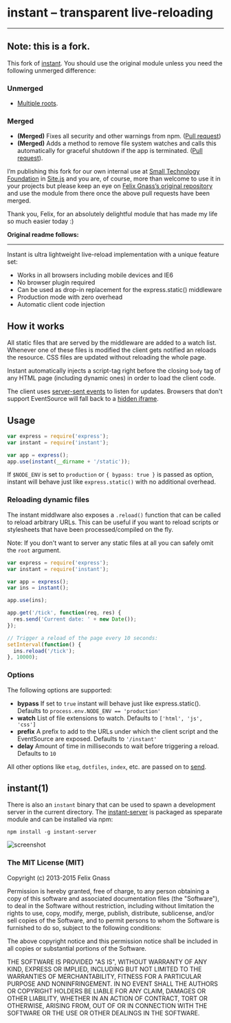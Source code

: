 # instant – transparent live-reloading

---

## Note: this is a fork.

This fork of [instant](https://github.com/fgnass/instant). You should use the original module unless you need the following unmerged difference:

### Unmerged

  - [Multiple roots](https://github.com/fgnass/instant/pull/18).

### Merged

  - __(Merged)__ Fixes all security and other warnings from npm. ([Pull request](https://github.com/fgnass/instant/pull/15))
  - __(Merged)__ Adds a method to remove file system watches and calls this automatically for graceful shutdown if the app is terminated. ([Pull request](https://github.com/fgnass/instant/pull/16)).

I’m publishing this fork for our own internal use at [Small Technology Foundation](https://small-tech.org) in [Site.js](https://sitejs.org) and you are, of course, more than welcome to use it in your projects but please keep an eye on [Felix Gnass’s original repository](https://github.com/fgnass/instant) and use the module from there once the above pull requests have been merged.

Thank you, Felix, for an absolutely delightful module that has made my life so much easier today :)

__Original readme follows:__

---

Instant is ultra lightweight live-reload implementation with a unique feature set:


* Works in all browsers including mobile devices and IE6
* No browser plugin required
* Can be used as drop-in replacement for the express.static() middleware
* Production mode with zero overhead
* Automatic client code injection

## How it works

All static files that are served by the middleware are added to a watch list. Whenever one of these files is modified the client gets notified an reloads the resource. CSS files are updated without reloading the whole page.

Instant automatically injects a script-tag right before the closing `body` tag
of any HTML page (including dynamic ones) in order to load the client code.

The client uses
[server-sent events](http://en.wikipedia.org/wiki/Server-sent_events) to
listen for updates. Browsers that don't support EventSource will fall back to a
[hidden iframe](http://en.wikipedia.org/wiki/Comet_%28programming%29#Hidden_iframe).


## Usage

```js
var express = require('express');
var instant = require('instant');

var app = express();
app.use(instant(__dirname + '/static'));
```

If `$NODE_ENV` is set to `production` or `{ bypass: true }` is passed as option, instant will behave just like `express.static()` with no additional overhead.

### Reloading dynamic files

The instant middlware also exposes a `.reload()` function that can be called to
reload arbitrary URLs. This can be useful if you want to reload scripts or
stylesheets that have been processed/compiled on the fly.

Note: If you don't want to server any static files at all you can safely omit
the  `root` argument.

```js
var express = require('express');
var instant = require('instant');

var app = express();
var ins = instant();

app.use(ins);

app.get('/tick', function(req, res) {
  res.send('Current date: ' + new Date());
});

// Trigger a reload of the page every 10 seconds:
setInterval(function() {
  ins.reload('/tick');
}, 10000);
```

### Options

The following options are supported:

* __bypass__ If set to `true` instant will behave just like express.static(). Defaults to `process.env.NODE_ENV == 'production'`
* __watch__ List of file extensions to watch. Defaults to `['html', 'js', 'css']`
* __prefix__ A prefix to add to the URLs under which the client script and the EventSource are exposed. Defaults to `'/instant'`
* __delay__ Amount of time in milliseconds to wait before triggering a reload. Defaults to `10`

All other options like `etag`, `dotfiles`, `index`, etc. are passed on to [send](https://www.npmjs.com/package/send).

## instant(1)

There is also an `instant` binary that can be used to spawn a development
server in the current directory.
The [instant-server](https://github.com/fgnass/instant-server) is packaged as
speparate module and can be installed via npm:

```
npm install -g instant-server
```

![screenshot](http://fgnass.github.io/images/instant.gif)

### The MIT License (MIT)

Copyright (c) 2013-2015 Felix Gnass

Permission is hereby granted, free of charge, to any person obtaining a copy
of this software and associated documentation files (the "Software"), to deal
in the Software without restriction, including without limitation the rights
to use, copy, modify, merge, publish, distribute, sublicense, and/or sell
copies of the Software, and to permit persons to whom the Software is
furnished to do so, subject to the following conditions:

The above copyright notice and this permission notice shall be included in
all copies or substantial portions of the Software.

THE SOFTWARE IS PROVIDED "AS IS", WITHOUT WARRANTY OF ANY KIND, EXPRESS OR
IMPLIED, INCLUDING BUT NOT LIMITED TO THE WARRANTIES OF MERCHANTABILITY,
FITNESS FOR A PARTICULAR PURPOSE AND NONINFRINGEMENT. IN NO EVENT SHALL THE
AUTHORS OR COPYRIGHT HOLDERS BE LIABLE FOR ANY CLAIM, DAMAGES OR OTHER
LIABILITY, WHETHER IN AN ACTION OF CONTRACT, TORT OR OTHERWISE, ARISING FROM,
OUT OF OR IN CONNECTION WITH THE SOFTWARE OR THE USE OR OTHER DEALINGS IN
THE SOFTWARE.

